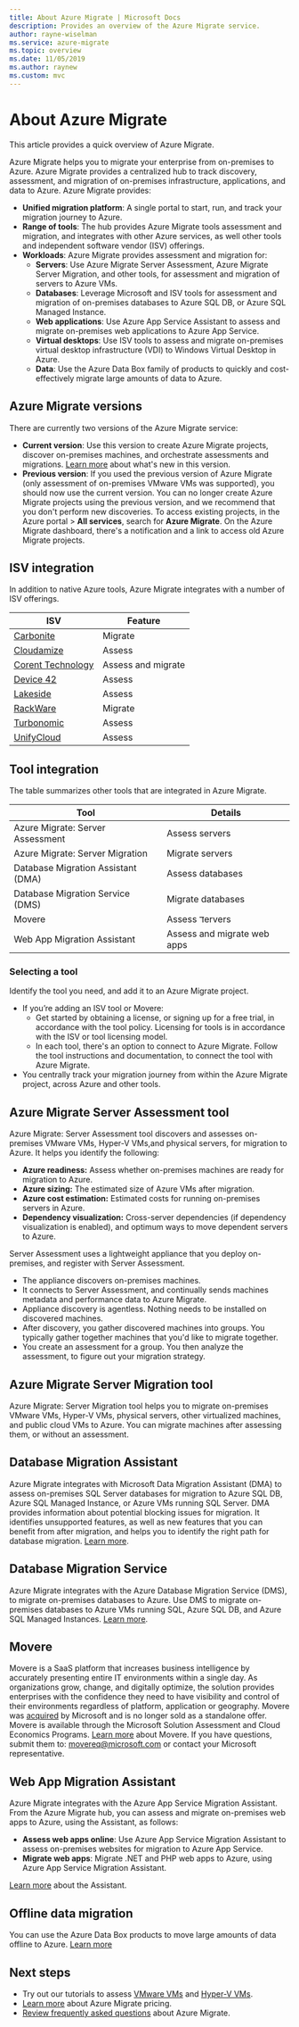 ```yaml
---
title: About Azure Migrate | Microsoft Docs
description: Provides an overview of the Azure Migrate service.
author: rayne-wiselman
ms.service: azure-migrate
ms.topic: overview
ms.date: 11/05/2019
ms.author: raynew
ms.custom: mvc
---
```



# About Azure Migrate

This article provides a quick overview of Azure Migrate.

Azure Migrate helps you to migrate your enterprise from on-premises to Azure. Azure Migrate provides a centralized hub to track discovery, assessment, and migration of on-premises infrastructure, applications, and data to Azure.  Azure Migrate provides:

- **Unified migration platform**: A single portal to start, run, and track your migration journey to Azure.
- **Range of tools**: The hub provides Azure Migrate tools assessment and migration, and integrates with other Azure services, as well other tools and independent software vendor (ISV) offerings.
- **Workloads**: Azure Migrate provides assessment and migration for:
    - **Servers**: Use Azure Migrate Server Assessment, Azure Migrate Server Migration, and other tools, for assessment and migration of servers to Azure VMs.
    - **Databases**: Leverage Microsoft and ISV tools for assessment and migration of on-premises databases to Azure SQL DB, or Azure SQL Managed Instance.
    - **Web applications**: Use Azure App Service Assistant to assess and migrate on-premises web applications to Azure App Service.
    - **Virtual desktops**: Use ISV tools to assess and migrate on-premises virtual desktop infrastructure (VDI) to Windows Virtual Desktop in Azure.
    - **Data**: Use the Azure Data Box family of products to quickly and cost-effectively migrate large amounts of data to Azure.

## Azure Migrate versions

There are currently two versions of the Azure Migrate service:

- **Current version**: Use this version to create Azure Migrate projects, discover on-premises machines, and orchestrate assessments and migrations. [Learn more](whats-new.md) about what's new in this version.
- **Previous version**: If you used the previous version of Azure Migrate (only assessment of on-premises VMware VMs was supported), you should now use the current version. You can no longer create Azure Migrate projects using the previous version, and we recommend that you don't perform new discoveries. To access existing projects, in the Azure portal > **All services**, search for **Azure Migrate**. On the Azure Migrate dashboard, there's a notification and a link to access old Azure Migrate projects.



## ISV integration

In addition to native Azure tools, Azure Migrate integrates with a number of ISV offerings. 

**ISV**	| **Feature**
--- | ---
[Carbonite](https://www.carbonite.com/globalassets/files/datasheets/carb-migrate4azure-microsoft-ds.pdf) | Migrate
[Cloudamize](https://www.cloudamize.com/platform) | Assess 
[Corent Technology](https://www.corenttech.com/AzureMigrate/) | Assess and migrate
[Device 42](https://docs.device42.com/) | Assess
[Lakeside](https://go.microsoft.com/fwlink/?linkid=2104908) | Assess
[RackWare](https://go.microsoft.com/fwlink/?linkid=2102735) | Migrate
[Turbonomic](https://learn.turbonomic.com/azure-migrate-portal-free-trial) | Assess
[UnifyCloud](https://www.cloudatlasinc.com/cloudrecon/) | Assess

## Tool integration

The table summarizes other tools that are integrated in Azure Migrate.

**Tool** | **Details**
--- | ---
Azure Migrate: Server Assessment | Assess servers
Azure Migrate: Server Migration | Migrate servers
Database Migration Assistant (DMA) | Assess databases
Database Migration Service (DMS) | Migrate databases
Movere | Assess דervers
Web App Migration Assistant | Assess and migrate web apps



### Selecting a tool

Identify the tool you need, and add it to an Azure Migrate project.

- If you’re adding an ISV tool or Movere:
    - Get started by obtaining a license, or signing up for a free trial, in accordance with the tool policy. Licensing for tools is in accordance with the ISV or tool licensing model.
    - In each tool, there's an option to connect to Azure Migrate. Follow the tool instructions and documentation, to connect the tool with Azure Migrate.
- You centrally track your migration journey from within the Azure Migrate project, across Azure and other tools.



## Azure Migrate Server Assessment tool

Azure Migrate: Server Assessment tool discovers and assesses on-premises VMware VMs, Hyper-V VMs,and physical servers, for migration to Azure. It helps you identify the following:

- **Azure readiness:** Assess whether on-premises machines are ready for migration to Azure.
- **Azure sizing:** The estimated size of Azure VMs after migration.
- **Azure cost estimation:** Estimated costs for running on-premises servers in Azure.
- **Dependency visualization:** Cross-server dependencies (if dependency visualization is enabled), and optimum ways to move dependent servers to Azure.

Server Assessment uses a lightweight appliance that you deploy on-premises, and register with Server Assessment.

- The appliance discovers on-premises machines.
- It connects to Server Assessment, and continually sends machines metadata and performance data to Azure Migrate.
- Appliance discovery is agentless. Nothing needs to be installed on discovered machines.
- After discovery, you gather discovered machines into groups. You typically gather together machines that you'd like to migrate together.
- You create an assessment for a group. You then analyze the assessment, to figure out your migration strategy.

## Azure Migrate Server Migration tool

Azure Migrate: Server Migration tool helps you to migrate on-premises VMware VMs, Hyper-V VMs, physical servers, other virtualized machines, and public cloud VMs to Azure. You can migrate machines after assessing them, or without an assessment.


## Database Migration Assistant

Azure Migrate integrates with Microsoft Data Migration Assistant (DMA) to assess on-premises SQL Server databases for migration to Azure SQL DB, Azure SQL Managed Instance, or Azure VMs running SQL Server. DMA provides information about potential blocking issues for migration. It identifies unsupported features, as well as new features that you can benefit from after migration, and helps you to identify the right path for database migration. [Learn more](https://docs.microsoft.com/sql/dma/dma-overview?view=sql-server-2017).

## Database Migration Service

Azure Migrate integrates with the Azure Database Migration Service (DMS), to migrate on-premises databases to Azure. Use DMS to migrate on-premises databases to Azure VMs running SQL, Azure SQL DB, and Azure SQL Managed Instances. [Learn more](https://docs.microsoft.com/azure/dms/dms-overview).

## Movere

 
Movere is a SaaS platform that increases business intelligence by accurately presenting entire IT environments within a single day. As organizations grow, change, and digitally optimize, the solution provides enterprises with the confidence they need to have visibility and control of their environments regardless of platform, application or geography. Movere was [acquired](https:/azure.microsoft.com/blog/microsoft-acquires-movere-to-help-customers-unlock-cloud-innovation-with-seamless-migration-tools) by Microsoft and is no longer sold as a standalone offer.  Movere is available through the Microsoft Solution Assessment and Cloud Economics Programs. [Learn more](https://www.movere.io) about Movere. If you have questions, submit them to: movereq@microsoft.com or contact your Microsoft representative.
 

## Web App Migration Assistant

Azure Migrate integrates with the Azure App Service Migration Assistant. From the Azure Migrate hub, you can assess and migrate on-premises web apps to Azure, using the Assistant, as follows:

- **Assess web apps online**: Use Azure App Service Migration Assistant to assess on-premises websites for migration to Azure App Service.
- **Migrate web apps**: Migrate .NET and PHP web apps to Azure, using Azure App Service Migration Assistant.

[Learn more](https://appmigration.microsoft.com/) about the Assistant.



## Offline data migration

You can use the Azure Data Box products to move large amounts of data offline to Azure. [Learn more](https://docs.microsoft.com/azure/databox/)

## Next steps

- Try out our tutorials to assess [VMware VMs](tutorial-assess-vmware.md) and [Hyper-V VMs](tutorial-assess-hyper-v.md).
- [Learn more](https://azure.microsoft.com/pricing/details/azure-migrate/) about Azure Migrate pricing.
- [Review frequently asked questions](resources-faq.md) about Azure Migrate.
